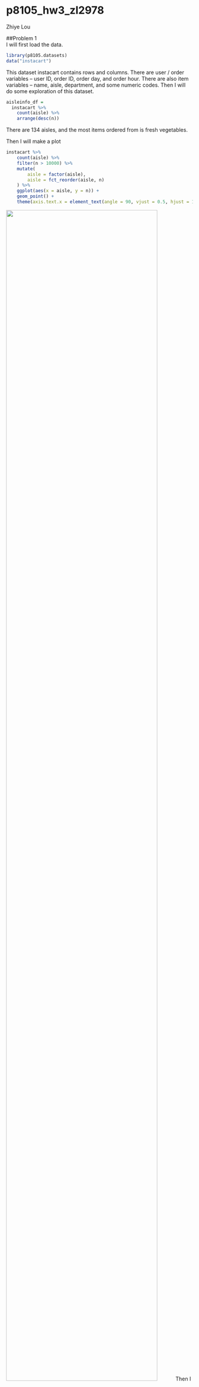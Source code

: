 p8105\_hw3\_zl2978
================
Zhiye Lou

\#\#Problem 1  
I will first load the data.

``` r
library(p8105.datasets)
data("instacart")
```

This dataset instacart contains rows and columns. There are user / order
variables – user ID, order ID, order day, and order hour. There are also
item variables – name, aisle, department, and some numeric codes. Then I
will do some exploration of this dataset.

``` r
aisleinfo_df =
  instacart %>% 
    count(aisle) %>% 
    arrange(desc(n))
```

There are 134 aisles, and the most items ordered from is fresh
vegetables.

Then I will make a plot

``` r
instacart %>% 
    count(aisle) %>% 
    filter(n > 10000) %>% 
    mutate(
        aisle = factor(aisle),
        aisle = fct_reorder(aisle, n)
    ) %>% 
    ggplot(aes(x = aisle, y = n)) + 
    geom_point() + 
    theme(axis.text.x = element_text(angle = 90, vjust = 0.5, hjust = 1))
```

<img src="p8105_hw3_zl2978_files/figure-gfm/unnamed-chunk-4-1.png" width="90%" />
Then I will make a table

``` r
instacart %>% 
    filter(aisle %in% c("baking ingredients", "dog food care", "packaged vegetables fruits")) %>% 
    group_by(aisle) %>% 
    count(product_name) %>% 
    mutate(rank = min_rank(desc(n))) %>% 
    filter(rank < 4) %>% 
    arrange(aisle, rank) %>% 
    knitr::kable()
```

| aisle                      | product\_name                                 |    n | rank |
| :------------------------- | :-------------------------------------------- | ---: | ---: |
| baking ingredients         | Light Brown Sugar                             |  499 |    1 |
| baking ingredients         | Pure Baking Soda                              |  387 |    2 |
| baking ingredients         | Cane Sugar                                    |  336 |    3 |
| dog food care              | Snack Sticks Chicken & Rice Recipe Dog Treats |   30 |    1 |
| dog food care              | Organix Chicken & Brown Rice Recipe           |   28 |    2 |
| dog food care              | Small Dog Biscuits                            |   26 |    3 |
| packaged vegetables fruits | Organic Baby Spinach                          | 9784 |    1 |
| packaged vegetables fruits | Organic Raspberries                           | 5546 |    2 |
| packaged vegetables fruits | Organic Blueberries                           | 4966 |    3 |

Then I will make a table showing the mean hour of “Apples” vs “Ice
cream”

``` r
instacart %>% 
    filter(product_name %in% c("Pink Lady Apples", "Coffee Ice Cream")) %>% 
    group_by(product_name, order_dow) %>% 
    summarize(mean_hour = mean(order_hour_of_day)) %>% 
    pivot_wider(
        names_from = order_dow,
        values_from = mean_hour
    ) %>% 
  rename( 
      "Sunday" = "0",
      "Monday" = "1",
      "Tuesday" = "2",
      "Wednesday" = "3",
      "Thursday" = "4",
      "Friday" = "5",
      "Saturday" = "6") %>% 
  knitr::kable()
```

    ## `summarise()` regrouping output by 'product_name' (override with `.groups` argument)

| product\_name    |   Sunday |   Monday |  Tuesday | Wednesday | Thursday |   Friday | Saturday |
| :--------------- | -------: | -------: | -------: | --------: | -------: | -------: | -------: |
| Coffee Ice Cream | 13.77419 | 14.31579 | 15.38095 |  15.31818 | 15.21739 | 12.26316 | 13.83333 |
| Pink Lady Apples | 13.44118 | 11.36000 | 11.70213 |  14.25000 | 11.55172 | 12.78431 | 11.93750 |

\#\#Problem 2  
\#\#\#question 1  
I will first load and tidy the data.

``` r
week_nam = tibble(
  n = 0:6,
  day = c("Sunday","Monday","Tuesday","Wednesday","Thursday","Friday","Saturday"))
accel_df = 
  read_csv("./data/accel_data.csv") %>% 
  janitor::clean_names() %>%
  left_join(week_nam, by = "day") %>% 
  pivot_longer(
    activity_1:activity_1440,
    names_to = "minutes_of_the_day",
    values_to = "activity_count") %>% 
  mutate(
    minutes_of_the_day = substr(minutes_of_the_day,10,13),
    weekday_weekend = if_else(day %in% c("Saturday","Sunday"),"Weekend","Weekday"),
    minutes_of_the_day = as.numeric(minutes_of_the_day),
    day = factor(day),
    day = fct_reorder(day,n))%>% 
  rename("day_of_the_week" = "day") %>% 
  group_by(week) %>% 
  arrange(day_of_the_week, desc(n), .by_group = TRUE) %>% 
  select(-n) %>% 
  relocate(week,day_id,day_of_the_week,weekday_weekend)
```

    ## Parsed with column specification:
    ## cols(
    ##   .default = col_double(),
    ##   day = col_character()
    ## )

    ## See spec(...) for full column specifications.

There are 50400 observations in total, and there are 50400 rows and 6
columns. There are information about the time of recorded variables –
week, day\_id, day\_of\_the\_week,weekday\_weekend,
minutes\_of\_the\_day. The other important variable is the
activity\_count which is the activity counts.

\#\#\#question 2  
I will create a table and a plot showing the total activity for each
day.

``` r
acc_total_df =
   accel_df %>% 
   group_by(week,day_of_the_week,day_id) %>% 
   summarise(total_of_the_day = sum(activity_count))
```

    ## `summarise()` regrouping output by 'week', 'day_of_the_week' (override with `.groups` argument)

``` r
day_of_week_p = 
  ggplot(data = acc_total_df,aes(x = day_id,y = total_of_the_day, color = day_of_the_week)) + geom_point() + geom_line()
acc_total_df %>% 
  select(-day_id) %>% 
  knitr::kable()
```

| week | day\_of\_the\_week | total\_of\_the\_day |
| ---: | :----------------- | ------------------: |
|    1 | Sunday             |           631105.00 |
|    1 | Monday             |            78828.07 |
|    1 | Tuesday            |           307094.24 |
|    1 | Wednesday          |           340115.01 |
|    1 | Thursday           |           355923.64 |
|    1 | Friday             |           480542.62 |
|    1 | Saturday           |           376254.00 |
|    2 | Sunday             |           422018.00 |
|    2 | Monday             |           295431.00 |
|    2 | Tuesday            |           423245.00 |
|    2 | Wednesday          |           440962.00 |
|    2 | Thursday           |           474048.00 |
|    2 | Friday             |           568839.00 |
|    2 | Saturday           |           607175.00 |
|    3 | Sunday             |           467052.00 |
|    3 | Monday             |           685910.00 |
|    3 | Tuesday            |           381507.00 |
|    3 | Wednesday          |           468869.00 |
|    3 | Thursday           |           371230.00 |
|    3 | Friday             |           467420.00 |
|    3 | Saturday           |           382928.00 |
|    4 | Sunday             |           260617.00 |
|    4 | Monday             |           409450.00 |
|    4 | Tuesday            |           319568.00 |
|    4 | Wednesday          |           434460.00 |
|    4 | Thursday           |           340291.00 |
|    4 | Friday             |           154049.00 |
|    4 | Saturday           |             1440.00 |
|    5 | Sunday             |           138421.00 |
|    5 | Monday             |           389080.00 |
|    5 | Tuesday            |           367824.00 |
|    5 | Wednesday          |           445366.00 |
|    5 | Thursday           |           549658.00 |
|    5 | Friday             |           620860.00 |
|    5 | Saturday           |             1440.00 |

I will create a plot showing the mean activity for weekdays and
weekends.

``` r
weekday_vs_weekend_p = 
  accel_df %>% 
  group_by(week,weekday_weekend) %>% 
  summarise(mean_of_the_weekday_end = mean(activity_count)) %>% 
  ggplot(aes(x = week,y = mean_of_the_weekday_end, color = weekday_weekend)) + geom_point() + geom_line()
```

    ## `summarise()` regrouping output by 'week' (override with `.groups` argument)

I will create a plot showing the trend of different weeks.

``` r
week_trend_p = 
  accel_df %>% 
  group_by(week) %>% 
  summarise(total_of_week = sum(activity_count)) %>% 
ggplot(aes(x = week,y = total_of_week)) + geom_point() + geom_line()
```

    ## `summarise()` ungrouping output (override with `.groups` argument)

Then I will join three graphs together

``` r
(week_trend_p + weekday_vs_weekend_p)/day_of_week_p
```

<img src="p8105_hw3_zl2978_files/figure-gfm/unnamed-chunk-11-1.png" width="90%" />

First, the difference between weekdays and weekends are apparent. For
the first two weeks, the mean of activity counts for weekends are
greater than that of weekdays. for the rest three weeks, the mean of the
weekends has largely decreased and be smaller than the mean of weekdays.
Second, the activity counts have increased from week 1 to week 2, and
largely decreased from week 3 to week 4, and there is a smaller increase
from week 4 to week 5. Third, the difference between different days of a
week is not apparent, but Tuesday, Wednesday,and Thursday have
relatively smaller changes in activity counts among different weeks.

\#\#\#question 3 I will make a single-panel plot that shows the 24-hour
activity time courses for each day.

``` r
accel_df %>% 
  ggplot(aes(x = minutes_of_the_day, y = activity_count,color = day_of_the_week)) +    geom_line(alpha = 0.2) + stat_smooth(se = FALSE)
```

    ## `geom_smooth()` using method = 'gam' and formula 'y ~ s(x, bs = "cs")'

<img src="p8105_hw3_zl2978_files/figure-gfm/unnamed-chunk-12-1.png" width="90%" />
Without further zoom in,the trend in different minutes of each day is
not that obvious, and thus I zoom in with the limit of activity counts
between 0 to 2000.

``` r
accel_df %>% 
  ggplot(aes(x = minutes_of_the_day, y = activity_count,color = day_of_the_week)) +  geom_line(alpha = 0.2) + stat_smooth(se = FALSE) + coord_cartesian(ylim = c(0,2000))
```

    ## `geom_smooth()` using method = 'gam' and formula 'y ~ s(x, bs = "cs")'

<img src="p8105_hw3_zl2978_files/figure-gfm/unnamed-chunk-13-1.png" width="90%" />
This plot shows that between 0 to 250 minutes (around 0:00 to 4:10), the
activity counts are pretty low. After 250 minutes, the activity counts
start to increase which implies there are more activities at day time.
Then, around 1250 minutes (around 20:50), the activity counts start to
decrease and this implies there are less activities at evening and night
time. Finally, the activity counts get close to 0 around 1440 minutes
(around 24:00), and this suggests there is almost no activity at
mid-night.

\#\#Problem 3 I will frist load the data.

``` r
library(p8105.datasets)
data("ny_noaa")
```

For this data set, there are 2595176 rows and 7 columns. This datasets
has the weather station id – id. There is also a variable date, and
weather variables – prcp (precipitation), snow, snwd (snow depth),
tmax(maximum temperature), and tmin(minimum temperature). There is 0 row
that does not have missing value, and the reason for these missing
values is unknown, and thus these missing value could be problematic.
